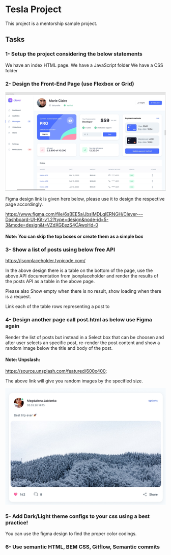# Tesla Project

This project is a mentorship sample project.

## Tasks

### 1- Setup the project considering the below statements

We have an index HTML page.
We have a JavaScript folder
We have a CSS folder

### 2- Design the Front-End Page (use Flexbox or Grid)

![index_page](Screenshot_1.jpg)

Figma design link is given here below, please use it to design the respective page accordingly.

https://www.figma.com/file/6sBEE5alJbsIMDLqIERNGH/Clever---Dashboard-UI-Kit-v1.2?type=design&node-id=5-3&mode=design&t=VZdXGEezS4CAwoHd-0

#### Note: You can skip the top boxes or create them as a simple box

### 3- Show a list of posts using below free API

https://jsonplaceholder.typicode.com/

In the above design there is a table on the bottom of the page, use the above API documentation from jsonplaceholder and render the results of the posts API as a table in the above page.

Please also Show empty when there is no result, show loading when there is a request.

Link each of the table rows representing a post to

### 4- Design another page call post.html as below use Figma again

Render the list of posts but instead in a Select box that can be choosen and after user selects an specific post, re-render the post content and show a random image below the title and body of the post.

#### Note: Unpslash:

https://source.unsplash.com/featured/600x400;

The above link will give you random images by the specified size.

![post_page](Screenshot_2.jpg)

### 5- Add Dark/Light theme configs to your css using a best practice!

You can use the figma design to find the proper color codings.

### 6- Use semantic HTML, BEM CSS, Gitflow, Semantic commits
